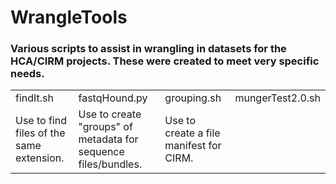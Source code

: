 <h1>WrangleTools</h1>
<h3>Various scripts to assist in wrangling in datasets for the HCA/CIRM projects. These were created to meet very specific needs.</h3>

<table>
<tr>
<td>findIt.sh</td> 
<td>fastqHound.py</td>
<td>grouping.sh</td> 
<td>mungerTest2.0.sh</td>
</tr>
<tr>  
<td>Use to find files of the same extension.</td> 
<td>Use to create "groups" of metadata for sequence files/bundles.</td>
<td>Use to create a file manifest for CIRM.</td>
</tr>
</table>
